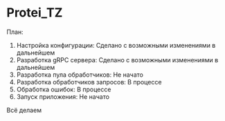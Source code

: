 # Protei_TZ

План:
1. Настройка конфигурации:
Сделано с возможными изменениями в дальнейшем
2. Разработка gRPC сервера:
Сделано с возможными изменениями в дальнейшем
3. Разработка пула обработчиков:
Не начато
4. Разработка обработчиков запросов:
В процессе
5. Обработка ошибок:
В процессе 
6. Запуск приложения:
Не начато

Всё делаем